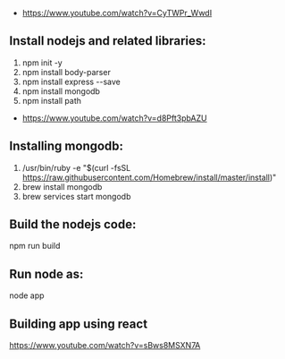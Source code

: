 - https://www.youtube.com/watch?v=CyTWPr_WwdI

## Install nodejs and related libraries:
1. npm init -y
2. npm install body-parser
3. npm install express --save
4. npm install mongodb
5. npm install path

- https://www.youtube.com/watch?v=d8Pft3pbAZU

## Installing mongodb:
1. /usr/bin/ruby -e "$(curl -fsSL https://raw.githubusercontent.com/Homebrew/install/master/install)"
2. brew install mongodb
3. brew services start mongodb

## Build the nodejs code:
npm run build

## Run node as:
node app

## Building app using react
https://www.youtube.com/watch?v=sBws8MSXN7A
